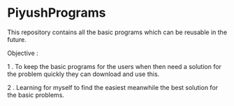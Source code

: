 # PiyushPrograms
This repository contains all the basic programs which can be reusable in the future.

Objective : 

1 . To keep the basic programs for the users when then need a solution for the problem quickly they can download and use this.

2 . Learning for myself to find the easiest meanwhile the best solution for the basic problems.


